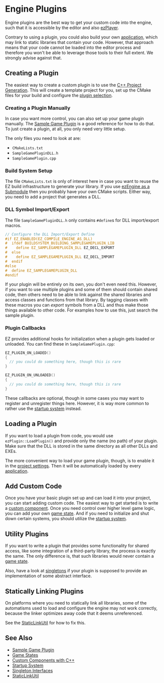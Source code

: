 # Engine Plugins

Engine plugins are the best way to get your custom code into the engine, such that it is accessible by the editor and also [ezPlayer](../../tools/player.md).

Contrary to using a plugin, you could also build your own [application](../../runtime/application/application.md), which may link to static libraries that contain your code. However, that approach means that your code cannot be loaded into the editor process and therefore you won't be able to leverage those tools to their full extent. We strongly advise against that.

## Creating a Plugin

The easiest way to create a custom plugin is to use the [C++ Project Generation](cpp-project-generation.md). This will create a template project for you, set up the CMake files for your build and configure the [plugin selection](../../projects/plugin-selection.md).

### Creating a Plugin Manually

In case you want more control, you can also set up your game plugin manually. The [Sample Game Plugin](../../../samples/sample-game-plugin.md) is a good reference for how to do that. To just create a plugin, at all, you only need very little setup.

The only files you need to look at are:

* `CMakeLists.txt`
* `SampleGamePluginDLL.h`
* `SampleGamePlugin.cpp`

### Build System Setup

The file `CMakeLists.txt` is only of interest here in case you want to reuse the EZ build infrastructure to generate your library. If you use [ezEngine as a Submodule](../../build/submodule.md) then you probably have your own CMake scripts. Either way, you need to add a project that generates a DLL.

### DLL Symbol Import/Export

The file `SampleGamePluginDLL.h` only contains `#define`s for DLL import/export macros.

<!-- BEGIN-DOCS-CODE-SNIPPET: dll-export-defines -->
```cpp
// Configure the DLL Import/Export Define
#if EZ_ENABLED(EZ_COMPILE_ENGINE_AS_DLL)
#  ifdef BUILDSYSTEM_BUILDING_SAMPLEGAMEPLUGIN_LIB
#    define EZ_SAMPLEGAMEPLUGIN_DLL EZ_DECL_EXPORT
#  else
#    define EZ_SAMPLEGAMEPLUGIN_DLL EZ_DECL_IMPORT
#  endif
#else
#  define EZ_SAMPLEGAMEPLUGIN_DLL
#endif
```
<!-- END-DOCS-CODE-SNIPPET -->

If your plugin will be entirely on its own, you don't even need this. However, if you want to use multiple plugins and some of them should contain shared code, then others need to be able to link against the shared libraries and access classes and functions from that library. By tagging classes with these macros you can *export* symbols from a DLL and thus make those things available to other code. For examples how to use this, just search the sample plugin.

### Plugin Callbacks

EZ provides additional hooks for initialization when a plugin gets loaded or unloaded. You can find these in `SampleGamePlugin.cpp`:

<!-- BEGIN-DOCS-CODE-SNIPPET: plugin-setup -->
```cpp
EZ_PLUGIN_ON_LOADED()
{
  // you could do something here, though this is rare
}

EZ_PLUGIN_ON_UNLOADED()
{
  // you could do something here, though this is rare
}
```
<!-- END-DOCS-CODE-SNIPPET -->

These callbacks are optional, though in some cases you may want to register and unregister things here. However, it is way more common to rather use the [startup system](../../runtime/configuration/startup.md) instead.

## Loading a Plugin

If you want to load a plugin from code, you would use `ezPlugin::LoadPlugin()` and provide only the name (no path) of your plugin. Make sure that the DLL is stored in the same directory as all other DLLs and EXEs.

The more convenient way to load your game plugin, though, is to enable it in the [project settings](../../projects/plugin-selection.md). Then it will be automatically loaded by every [application](../../runtime/application/application.md).

## Add Custom Code

Once you have your basic plugin set up and can load it into your project, you can start adding custom code. The easiest way to get started is to write a [custom component](custom-cpp-component.md). Once you need control over higher level game logic, you can add your own [game state](../../runtime/application/game-state.md). And if you need to initialize and shut down certain systems, you should utilize the [startup system](../../runtime/configuration/startup.md).

## Utility Plugins

If you want to write a plugin that provides some functionality for shared access, like some integration of a third-party library, the process is exactly the same. The only difference is, that such libraries would never contain a [game state](../../runtime/application/game-state.md).

Also, have a look at [singletons](../../runtime/configuration/interfaces.md) if your plugin is supposed to provide an implementation of some abstract interface.

## Statically Linking Plugins

On platforms where you need to statically link all libraries, some of the automatisms used to load and configure the engine may not work correctly, because the linker optimizes away code that it deems unreferenced.

See the [StaticLinkUtil](../../tools/staticlinkutil.md) for how to fix this.

## See Also

* [Sample Game Plugin](../../../samples/sample-game-plugin.md)
* [Game States](../../runtime/application/game-state.md)
* [Custom Components with C++](custom-cpp-component.md)
* [Startup System](../../runtime/configuration/startup.md)
* [Singleton Interfaces](../../runtime/configuration/interfaces.md)
* [StaticLinkUtil](../../tools/staticlinkutil.md)
